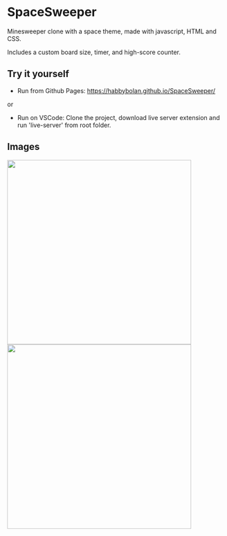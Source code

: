 # SpaceSweeper

Minesweeper clone with a space theme, made with javascript, HTML and CSS.

Includes a custom board size, timer, and high-score counter.

## Try it yourself

 - Run from Github Pages: https://habbybolan.github.io/SpaceSweeper/
 
 or
 
 - Run on VSCode: Clone the project, download live server extension and run 'live-server' from root folder.
 
 ## Images
 
 <p float="left">
  <img src="https://user-images.githubusercontent.com/38893736/213591262-caa51e65-7ec3-41e8-b1ea-da631833a10a.png" width="425"/>
  <img src="https://user-images.githubusercontent.com/38893736/213591348-c159e89b-f620-4546-a8ee-5c2cbf9aa0a1.png" width="425"/> 
</p>
